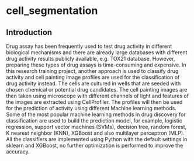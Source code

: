 # cell_segmentation
## Introduction
Drug assay has been frequently used to test drug activity in different biological mechanisms and there are already large databases with different drug activity results publicly available, e.g. TOX21 database. However, preparing these types of drug assays is time-consuming and expensive. In this research training project, another approach is used to classify drug activity and cell painting image profiles are used for the classification of drug activity instead. The cells are cultured in wells that are seeded with chosen chemical or potential drug candidates. The cell painting images are then taken using microscope with different channels of light and features of the images are extracted using CellProfiler. The profiles will then be used for the prediction of activity using different Machine learning methods.
Some of the most popular machine learning methods in drug discovery for classification are used to build the prediction model, for example, logistic regression, support vector machines (SVMs), decision tree, random forest, K nearest neighbor (KNN), XGBoost and also multilayer perceptron (MLP). All the classifiers are implemented using Python with the default settings in sklearn and XGBoost, no further optimization is performed to improve the accuracy.
